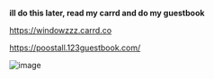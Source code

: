 **ill do this later, read my carrd and do my guestbook**

https://windowzzz.carrd.co

https://poostall.123guestbook.com/

![image](https://github.com/poostall/poostall/assets/159731132/bf46c18d-1a48-4192-af0d-1fafc32e6fdf)
